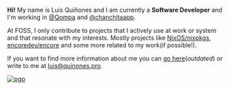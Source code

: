 
**Hi!** My name is Luis Quiñones and I am currently a **Software Developer** and I'm working in [@Qompa](https://qompa.io/)
and [@chanchitaapp](https://chanchita.app).

At FOSS, I only contribute to projects that I actively use at work or system and that resonate with my interests. Mostly
projects like [NixOS/nixpkgs](https://github.com/NixOS/nixpkgs), [encoredev/encore](https://github.com/encoredev/encore)
and some more related to my work(if possible!).

If you want to find more information about me you can [go here](https://quinones.pro)(_outdated_) or
write to me at [luis@quinones.pro](mailto:luis@quinones.pro).

[![pgp](https://img.shields.io/badge/pgp-0xd6fc92fd3a094af8-313131?style=flat&labelColor=545454&color=313131)](https://github.com/luisnquin.gpg)

